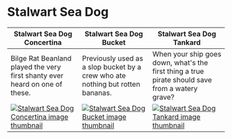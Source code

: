 # Stalwart Sea Dog

| Stalwart Sea Dog Concertina | Stalwart Sea Dog Bucket | Stalwart Sea Dog Tankard |
| --------------------------- | ----------------------- | ------------------------ |
| Bilge Rat Beanland played the very first shanty ever heard on one of these. | Previously used as a slop bucket by a crew who ate nothing but rotten bananas. | When your ship goes down, what's the first thing a true pirate should save from a watery grave? |
| [![Stalwart Sea Dog Concertina image thumbnail](https://seaofthieves.wiki.gg/images/e/eb/Stalwart_Sea_Dog_Concertina.png)](https://seaofthieves.wiki.gg/wiki/Stalwart_Sea_Dog_Concertina) | [![Stalwart Sea Dog Bucket image thumbnail](https://seaofthieves.wiki.gg/images/5/53/Stalwart_Sea_Dog_Bucket.png)](https://seaofthieves.wiki.gg/wiki/Stalwart_Sea_Dog_Bucket) | [![Stalwart Sea Dog Tankard image thumbnail](https://seaofthieves.wiki.gg/images/5/5f/Stalwart_Sea_Dog_Tankard.png)](https://seaofthieves.wiki.gg/wiki/Stalwart_Sea_Dog_Tankard) |
